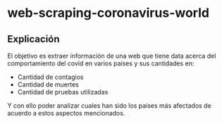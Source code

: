 # web-scraping-coronavirus-world

## Explicación

El objetivo es extraer información de una web que tiene data acerca del comportamiento del covid en varios países y sus cantidades en: 
- Cantidad de contagios
- Cantidad de muertes
- Cantidad de pruebas utilizadas 

Y con ello poder analizar cuales han sido los países más afectados de acuerdo a estos aspectos mencionados.
